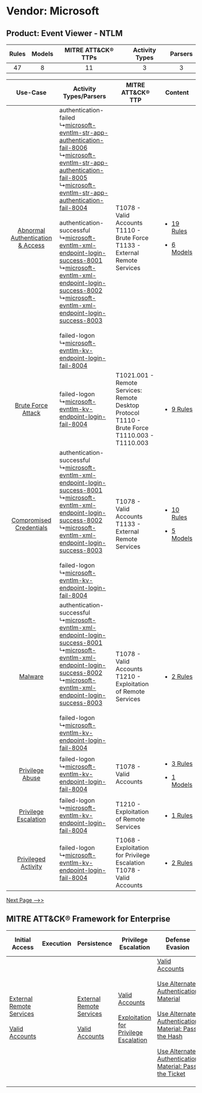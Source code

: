 Vendor: Microsoft
=================
Product: Event Viewer - NTLM
----------------------------
| Rules | Models | MITRE ATT&CK® TTPs | Activity Types | Parsers |
|:-----:|:------:|:------------------:|:--------------:|:-------:|
|  47   |   8    |         11         |       3        |    3    |

|    Use-Case    | Activity Types/Parsers    | MITRE ATT&CK® TTP    | Content    |
|:----:| ---- | ---- | ---- |
| [Abnormal Authentication & Access](../../../UseCases/uc_abnormal_authentication_&_access.md) |  authentication-failed<br> ↳[microsoft-evntlm-str-app-authentication-fail-8006](Ps/pC_microsoftevntlmstrappauthenticationfail8006.md)<br> ↳[microsoft-evntlm-str-app-authentication-fail-8005](Ps/pC_microsoftevntlmstrappauthenticationfail8005.md)<br> ↳[microsoft-evntlm-str-app-authentication-fail-8004](Ps/pC_microsoftevntlmstrappauthenticationfail8004.md)<br><br> authentication-successful<br> ↳[microsoft-evntlm-xml-endpoint-login-success-8001](Ps/pC_microsoftevntlmxmlendpointloginsuccess8001.md)<br> ↳[microsoft-evntlm-xml-endpoint-login-success-8002](Ps/pC_microsoftevntlmxmlendpointloginsuccess8002.md)<br> ↳[microsoft-evntlm-xml-endpoint-login-success-8003](Ps/pC_microsoftevntlmxmlendpointloginsuccess8003.md)<br><br> failed-logon<br> ↳[microsoft-evntlm-kv-endpoint-login-fail-8004](Ps/pC_microsoftevntlmkvendpointloginfail8004.md)<br> | T1078 - Valid Accounts<br>T1110 - Brute Force<br>T1133 - External Remote Services<br>    | [<ul><li>19 Rules</li></ul><ul><li>6 Models</li></ul>](RM/r_m_microsoft_event_viewer_-_ntlm_Abnormal_Authentication_&_Access.md) |
|    [Brute Force Attack](../../../UseCases/uc_brute_force_attack.md)    |  failed-logon<br> ↳[microsoft-evntlm-kv-endpoint-login-fail-8004](Ps/pC_microsoftevntlmkvendpointloginfail8004.md)<br>    | T1021.001 - Remote Services: Remote Desktop Protocol<br>T1110 - Brute Force<br>T1110.003 - T1110.003<br> | [<ul><li>9 Rules</li></ul>](RM/r_m_microsoft_event_viewer_-_ntlm_Brute_Force_Attack.md)    |
|          [Compromised Credentials](../../../UseCases/uc_compromised_credentials.md)          |  authentication-successful<br> ↳[microsoft-evntlm-xml-endpoint-login-success-8001](Ps/pC_microsoftevntlmxmlendpointloginsuccess8001.md)<br> ↳[microsoft-evntlm-xml-endpoint-login-success-8002](Ps/pC_microsoftevntlmxmlendpointloginsuccess8002.md)<br> ↳[microsoft-evntlm-xml-endpoint-login-success-8003](Ps/pC_microsoftevntlmxmlendpointloginsuccess8003.md)<br><br> failed-logon<br> ↳[microsoft-evntlm-kv-endpoint-login-fail-8004](Ps/pC_microsoftevntlmkvendpointloginfail8004.md)<br>    | T1078 - Valid Accounts<br>T1133 - External Remote Services<br>    | [<ul><li>10 Rules</li></ul><ul><li>5 Models</li></ul>](RM/r_m_microsoft_event_viewer_-_ntlm_Compromised_Credentials.md)          |
|    [Malware](../../../UseCases/uc_malware.md)    |  authentication-successful<br> ↳[microsoft-evntlm-xml-endpoint-login-success-8001](Ps/pC_microsoftevntlmxmlendpointloginsuccess8001.md)<br> ↳[microsoft-evntlm-xml-endpoint-login-success-8002](Ps/pC_microsoftevntlmxmlendpointloginsuccess8002.md)<br> ↳[microsoft-evntlm-xml-endpoint-login-success-8003](Ps/pC_microsoftevntlmxmlendpointloginsuccess8003.md)<br><br> failed-logon<br> ↳[microsoft-evntlm-kv-endpoint-login-fail-8004](Ps/pC_microsoftevntlmkvendpointloginfail8004.md)<br>    | T1078 - Valid Accounts<br>T1210 - Exploitation of Remote Services<br>    | [<ul><li>2 Rules</li></ul>](RM/r_m_microsoft_event_viewer_-_ntlm_Malware.md)    |
|    [Privilege Abuse](../../../UseCases/uc_privilege_abuse.md)    |  failed-logon<br> ↳[microsoft-evntlm-kv-endpoint-login-fail-8004](Ps/pC_microsoftevntlmkvendpointloginfail8004.md)<br>    | T1078 - Valid Accounts<br>    | [<ul><li>3 Rules</li></ul><ul><li>1 Models</li></ul>](RM/r_m_microsoft_event_viewer_-_ntlm_Privilege_Abuse.md)    |
|    [Privilege Escalation](../../../UseCases/uc_privilege_escalation.md)    |  failed-logon<br> ↳[microsoft-evntlm-kv-endpoint-login-fail-8004](Ps/pC_microsoftevntlmkvendpointloginfail8004.md)<br>    | T1210 - Exploitation of Remote Services<br>    | [<ul><li>1 Rules</li></ul>](RM/r_m_microsoft_event_viewer_-_ntlm_Privilege_Escalation.md)    |
|    [Privileged Activity](../../../UseCases/uc_privileged_activity.md)    |  failed-logon<br> ↳[microsoft-evntlm-kv-endpoint-login-fail-8004](Ps/pC_microsoftevntlmkvendpointloginfail8004.md)<br>    | T1068 - Exploitation for Privilege Escalation<br>T1078 - Valid Accounts<br>    | [<ul><li>2 Rules</li></ul>](RM/r_m_microsoft_event_viewer_-_ntlm_Privileged_Activity.md)    |
[Next Page -->>](2_ds_microsoft_event_viewer_-_ntlm.md)

MITRE ATT&CK® Framework for Enterprise
--------------------------------------
| Initial Access                                                                                                                                   | Execution | Persistence                                                                                                                                      | Privilege Escalation                                                                                                                                          | Defense Evasion                                                                                                                                                                                                                                                                                                                                                                           | Credential Access                                                                                                                                    | Discovery | Lateral Movement                                                                                                                                                                                                                                                                                                                                    | Collection | Command and Control                                                                                                                       | Exfiltration | Impact |
| ------------------------------------------------------------------------------------------------------------------------------------------------ | --------- | ------------------------------------------------------------------------------------------------------------------------------------------------ | ------------------------------------------------------------------------------------------------------------------------------------------------------------- | ----------------------------------------------------------------------------------------------------------------------------------------------------------------------------------------------------------------------------------------------------------------------------------------------------------------------------------------------------------------------------------------- | ---------------------------------------------------------------------------------------------------------------------------------------------------- | --------- | --------------------------------------------------------------------------------------------------------------------------------------------------------------------------------------------------------------------------------------------------------------------------------------------------------------------------------------------------- | ---------- | ----------------------------------------------------------------------------------------------------------------------------------------- | ------------ | ------ |
| [External Remote Services](https://attack.mitre.org/techniques/T1133)<br><br>[Valid Accounts](https://attack.mitre.org/techniques/T1078)<br><br> |           | [External Remote Services](https://attack.mitre.org/techniques/T1133)<br><br>[Valid Accounts](https://attack.mitre.org/techniques/T1078)<br><br> | [Valid Accounts](https://attack.mitre.org/techniques/T1078)<br><br>[Exploitation for Privilege Escalation](https://attack.mitre.org/techniques/T1068)<br><br> | [Valid Accounts](https://attack.mitre.org/techniques/T1078)<br><br>[Use Alternate Authentication Material](https://attack.mitre.org/techniques/T1550)<br><br>[Use Alternate Authentication Material: Pass the Hash](https://attack.mitre.org/techniques/T1550/002)<br><br>[Use Alternate Authentication Material: Pass the Ticket](https://attack.mitre.org/techniques/T1550/003)<br><br> | [Brute Force](https://attack.mitre.org/techniques/T1110)<br><br>[Steal or Forge Kerberos Tickets](https://attack.mitre.org/techniques/T1558)<br><br> |           | [Exploitation of Remote Services](https://attack.mitre.org/techniques/T1210)<br><br>[Remote Services](https://attack.mitre.org/techniques/T1021)<br><br>[Use Alternate Authentication Material](https://attack.mitre.org/techniques/T1550)<br><br>[Remote Services: Remote Desktop Protocol](https://attack.mitre.org/techniques/T1021/001)<br><br> |            | [Proxy: Multi-hop Proxy](https://attack.mitre.org/techniques/T1090/003)<br><br>[Proxy](https://attack.mitre.org/techniques/T1090)<br><br> |              |        |